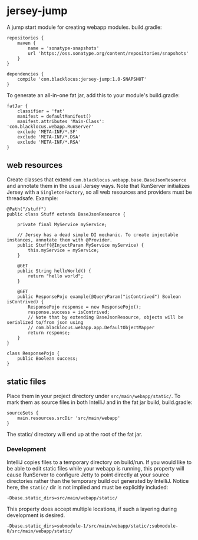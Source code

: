 jersey-jump
===========

A jump start module for creating webapp modules. build.gradle:

    repositories {
        maven {
            name = 'sonatype-snapshots'
            url 'https://oss.sonatype.org/content/repositories/snapshots'
        }
    }

    dependencies {
        compile 'com.blacklocus:jersey-jump:1.0-SNAPSHOT'
    }

To generate an all-in-one fat jar, add this to your module's build.gradle:

    fatJar {
        classifier = 'fat'
        manifest = defaultManifest()
        manifest.attributes 'Main-Class': 'com.blacklocus.webapp.RunServer'
        exclude 'META-INF/*.SF'
        exclude 'META-INF/*.DSA'
        exclude 'META-INF/*.RSA'
    }



web resources
-------------

Create classes that extend `com.blacklocus.webapp.base.BaseJsonResource` and annotate them in the usual Jersey ways.
Note that RunServer initializes Jersey with a `SingletonFactory`, so all web resources and providers must be threadsafe.
Example:

    @Path("/stuff")
    public class Stuff extends BaseJsonResource {

        private final MyService myService;

        // Jersey has a dead simple DI mechanic. To create injectable instances, annotate them with @Provider.
        public Stuff(@InjectParam MyService myService) {
            this.myService = myService;
        }

        @GET
        public String helloWorld() {
            return "hello world";
        }

        @GET
        public ResponsePojo example(@QueryParam("isContrived") Boolean isContrived) {
            ResponsePojo response = new ResponsePojo();
            response.success = isContrived;
            // Note that by extending BaseJsonResource, objects will be serialized to/from json using
            // com.blacklocus.webapp.app.DefaultObjectMapper
            return response;
        }
    }

    class ResponsePojo {
        public Boolean success;
    }



static files
------------

Place them in your project directory under `src/main/webapp/static/`. To mark them as source files in both IntelliJ
and in the fat jar build, build.gradle:

    sourceSets {
        main.resources.srcDir 'src/main/webapp'
    }

The static/ directory will end up at the root of the fat jar.



### Development ###

IntelliJ copies files to a temporary directory on build/run. If you would like to be able to edit static files while
your webapp is running, this property will cause RunServer to configure Jetty to point directly at your source
directories rather than the temporary build out generated by IntelliJ. Notice here, the `static/` dir is not implied
and must be explicitly included:

    -Dbase.static_dirs=src/main/webapp/static/

This property does accept multiple locations, if such a layering during development is desired.

    -Dbase.static_dirs=submodule-1/src/main/webapp/static/;submodule-0/src/main/webapp/static/